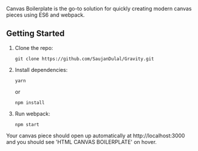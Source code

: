 Canvas Boilerplate is the go-to solution for quickly creating modern canvas pieces using ES6 and webpack.

## Getting Started

1.  Clone the repo:

        git clone https://github.com/SaujanDulal/Gravity.git

2.  Install dependencies:

        yarn

    or

        npm install

3.  Run webpack:

        npm start

Your canvas piece should open up automatically at http://localhost:3000 and you should see 'HTML CANVAS BOILERPLATE' on hover.
